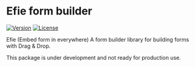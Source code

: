 # Efie form builder

[![Version](https://img.shields.io/npm/v/efie-form.svg?style=flat-square)](https://npmjs.com/package/@efie-form/editor)
[![License](https://img.shields.io/npm/l/efie-form.svg?style=flat-square)](https://npmjs.com/package/@efie-form/editor)

Efie (Embed form in everywhere) A form builder library for building forms with Drag & Drop.

This package is under development and not ready for production use.
